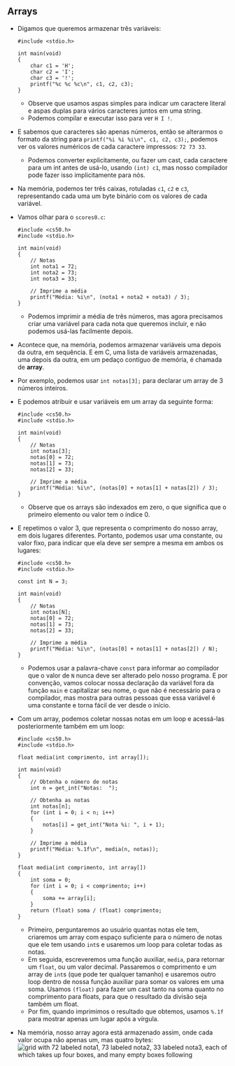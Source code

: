 Arrays
------

*   Digamos que queremos armazenar três variáveis:
    
        #include <stdio.h>
        
        int main(void)
        {
            char c1 = 'H';
            char c2 = 'I';
            char c3 = '!';
            printf("%c %c %c\n", c1, c2, c3);
        }
        
    
    *   Observe que usamos aspas simples para indicar um caractere literal e aspas duplas para vários caracteres juntos em uma string.
    *   Podemos compilar e executar isso para ver `H I !`.
*   E sabemos que caracteres são apenas números, então se alterarmos o formato da string para `printf("%i %i %i\n", c1, c2, c3);`, podemos ver os valores numéricos de cada caractere impressos: `72 73 33`.
    *   Podemos converter explicitamente, ou fazer um cast, cada caractere para um int antes de usá-lo, usando `(int) c1`, mas nosso compilador pode fazer isso implicitamente para nós.
*   Na memória, podemos ter três caixas, rotuladas `c1`, `c2` e `c3`, representando cada uma um byte binário com os valores de cada variável.
*   Vamos olhar para o `scores0.c`:
    
        #include <cs50.h>
        #include <stdio.h>
        
        int main(void)
        {
            // Notas
            int nota1 = 72;
            int nota2 = 73;
            int nota3 = 33;
        
            // Imprime a média
            printf("Média: %i\n", (nota1 + nota2 + nota3) / 3);
        }
        
    
    *   Podemos imprimir a média de três números, mas agora precisamos criar uma variável para cada nota que queremos incluir, e não podemos usá-las facilmente depois.
*   Acontece que, na memória, podemos armazenar variáveis uma depois da outra, em sequência. E em C, uma lista de variáveis armazenadas, uma depois da outra, em um pedaço contíguo de memória, é chamada de **array**.
*   Por exemplo, podemos usar `int notas[3];` para declarar um array de 3 números inteiros.
*   E podemos atribuir e usar variáveis em um array da seguinte forma:
    
        #include <cs50.h>
        #include <stdio.h>
        
        int main(void)
        {
            // Notas
            int notas[3];
            notas[0] = 72;
            notas[1] = 73;
            notas[2] = 33;
        
            // Imprime a média
            printf("Média: %i\n", (notas[0] + notas[1] + notas[2]) / 3);
        }
        
    
    *   Observe que os arrays são indexados em zero, o que significa que o primeiro elemento ou valor tem o índice 0.
*   E repetimos o valor 3, que representa o comprimento do nosso array, em dois lugares diferentes. Portanto, podemos usar uma constante, ou valor fixo, para indicar que ela deve ser sempre a mesma em ambos os lugares:
    
        #include <cs50.h>
        #include <stdio.h>
        
        const int N = 3;
        
        int main(void)
        {
            // Notas
            int notas[N];
            notas[0] = 72;
            notas[1] = 73;
            notas[2] = 33;
        
            // Imprime a média
            printf("Média: %i\n", (notas[0] + notas[1] + notas[2]) / N);
        }
        
    
    *   Podemos usar a palavra-chave `const` para informar ao compilador que o valor de `N` nunca deve ser alterado pelo nosso programa. E por convenção, vamos colocar nossa declaração da variável fora da função `main` e capitalizar seu nome, o que não é necessário para o compilador, mas mostra para outras pessoas que essa variável é uma constante e torna fácil de ver desde o início.
*   Com um array, podemos coletar nossas notas em um loop e acessá-las posteriormente também em um loop:
    
        #include <cs50.h>
        #include <stdio.h>
        
        float media(int comprimento, int array[]);
        
        int main(void)
        {
            // Obtenha o número de notas
            int n = get_int("Notas:  ");
        
            // Obtenha as notas
            int notas[n];
            for (int i = 0; i < n; i++)
            {
                notas[i] = get_int("Nota %i: ", i + 1);
            }
        
            // Imprime a média
            printf("Média: %.1f\n", media(n, notas));
        }
        
        float media(int comprimento, int array[])
        {
            int soma = 0;
            for (int i = 0; i < comprimento; i++)
            {
                soma += array[i];
            }
            return (float) soma / (float) comprimento;
        }
        
    
    *   Primeiro, perguntaremos ao usuário quantas notas ele tem, criaremos um array com espaço suficiente para o número de notas que ele tem usando `int`s e usaremos um loop para coletar todas as notas.
    *   Em seguida, escreveremos uma função auxiliar, `media`, para retornar um `float`, ou um valor decimal. Passaremos o comprimento e um array de `int`s (que pode ter qualquer tamanho) e usaremos outro loop dentro de nossa função auxiliar para somar os valores em uma soma. Usamos `(float)` para fazer um cast tanto na soma quanto no comprimento para floats, para que o resultado da divisão seja também um float.
    *   Por fim, quando imprimimos o resultado que obtemos, usamos `%.1f` para mostrar apenas um lugar após a vírgula.
*   Na memória, nosso array agora está armazenado assim, onde cada valor ocupa não apenas um, mas quatro bytes:  
    ![grid with 72 labeled nota1, 73 labeled nota2, 33 labeled nota3, each of which takes up four boxes, and many empty boxes following](https://cs50.harvard.edu/x/2020/notes/2/memory_with_array.png)